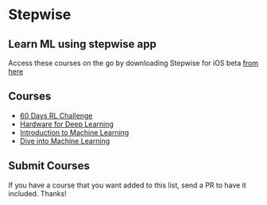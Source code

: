 # Stepwise

## Learn ML using stepwise app

Access these courses on the go by downloading Stepwise for iOS beta [from here](https://testflight.apple.com/join/9zGFVHu8)

## Courses 

*  [60 Days RL Challenge](https://github.com/andri27-ts/60_Days_RL_Challenge)
*  [Hardware for Deep Learning](https://blog.inten.to/hardware-for-deep-learning-current-state-and-trends-51c01ebbb6dc)
*  [Introduction to Machine Learning](http://www.cs.toronto.edu/%7Ezemel/inquiry/week_detail.php?ID=130)
*  [Dive into Machine Learning](http://hangtwenty.github.io/dive-into-machine-learning/)

## Submit Courses

If you have a course that you want added to this list, send a PR to have it included. Thanks!
